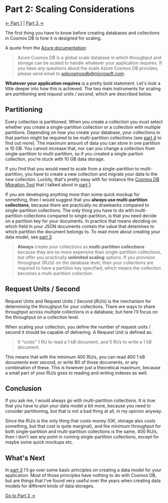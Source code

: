 # Part 2: Scaling Considerations

[<- Part 1](Part01-readme.md) | [Part 3 ->](Part03-readme.md)

The first thing you have to know before creating databases and collections in Cosmos DB is how it is designed for scaling.

A quote from the [Azure documentation](https://docs.microsoft.com/en-us/azure/azure-subscription-service-limits#azure-cosmos-db-limits):
> Azure Cosmos DB is a global scale database in which throughput and storage can be scaled to handle whatever your application requires. If you have any questions about the scale Azure Cosmos DB provides, please send email to askcosmosdb@microsoft.com.

**Whatever your application requires** is a pretty bold statement. Let's look a little deeper into how this is achieved. The two main instruments for scaling are *partitioning* and *request units / second*, which are described below.

## Partitioning
Every collection is partitioned. When you create a collection you must select whether you create a single-partition collection or a collection with multiple partitions. Depending on how you create your database, your collections in that partion might be required to be multi-partition collections (see [part 4](Part04-readme.md) to find out more). The maximum amount of data you can store in one partition is 10 GB. You cannot increase that, nor can you change a collection from single-partition to multi-partition, so if you created a single-partion collection, you're stuck with 10 GB data storage.

If you find that you would need to scale from a single-partition to multi-partition, you have to create a new collection and migrate your data to the new collection. Luckily, that's pretty easy with for instance the [Cosmos DB Migration Tool](https://docs.microsoft.com/en-us/azure/cosmos-db/import-data) that I talked about in [part 1](Part01-readme.md).

If you are developing anything more than some quick mockup for something, then I would suggest that you **always use multi-partition collections**, because there are practically no drawbacks compared to single-partition collections. The only thing you have to do with multi-partition collections compared to single-partition, is that you need decide on a partition key for your documents. In practice that means deciding on which field in your JSON documents contain the value that detemines to which partition the document belongs to. To read more about creating your data model, see [part 3](Part03-readme.md).

> **Always** create your collections as **multi-partition collections** because they are no more expensive than single-partition collections, but offer you practically **unlimited scaling** options. If you provision throughput (RU/s) on the database level, then your collections are required to have a partition key specified, which means the collection becomes a multi-partition collection.

## Request Units / Second
Request Units and Request Units / Second (*RU/s*) is the mechanism for determining the throughput for your collections. There are ways to share throughput across multiple collections in a database, but here I'll focus on the throughput on a collection level.

When scaling your collection, you define the number of request units / second it should be capable of delivering. A Request Unit is defined as:

> It "costs" 1 RU to read a 1 kB document, and 5 RUs to write a 1 kB document.

This means that with the minimum 400 RU/s, you can read 400 1 kB documents ever second, or write 80 of those documents, or any combination of these. This is however just a theoretical maximum, because a small part of your RU/s goes to reading and writing indexes as well.

## Conclusion
If you ask me, I would always go with multi-partition collections. It is true that you have to plan your data model a bit more, because you need to consider partitioning, but that is not a bad thing at all, in my opinion anyway.

Since the RU/s is the only thing that costs money (OK, storage also costs something, but that cost is quite marginal), and the minimum throughput for both single-partition and multi-partition collections is the same, 400 RU/s, then I don't see any point in running single-partition collections, except for maybe some quick mockups etc.

## What's Next
In [part 3](Part03-readme.md) I'll go over some basic principles on creating a data model for your application. Most of those principles have nothing to do with Cosmos DB, but are things that I've found very useful over the years when creating data models for different kinds of data storages.

[Go to Part 3 ->](Part03-readme.md)
